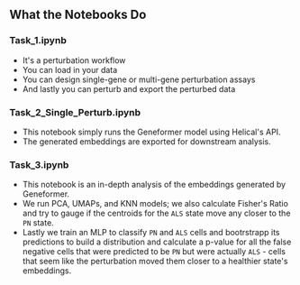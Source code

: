 ## What the Notebooks Do

### Task_1.ipynb
- It's a perturbation workflow
- You can load in your data 
- You can design single-gene or multi-gene perturbation assays
- And lastly you can perturb and export the perturbed data

### Task_2_Single_Perturb.ipynb
- This notebook simply runs the Geneformer model using Helical's API.
- The generated embeddings are exported for downstream analysis. 

### Task_3.ipynb
- This notebook is an in-depth analysis of the embeddings generated by Geneformer.
- We run PCA, UMAPs, and KNN models; we also calculate Fisher's Ratio and try to gauge if the centroids for the `ALS` state move any closer to the `PN` state. 
- Lastly we train an MLP to classify `PN` and `ALS` cells and bootrstrapp its predictions to build a distribution and calculate a p-value for all the false negative cells that were predicted to be `PN` but were actually `ALS` - cells that seem like the perturbation moved them closer to a healthier state's embeddings. 
